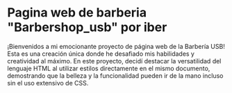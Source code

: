 # Pagina web de barberia "Barbershop_usb" por iber
 ¡Bienvenidos a mi emocionante proyecto de página web de la Barbería USB! Esta es una creación única donde he desafiado mis habilidades y creatividad al máximo. En este proyecto, decidí destacar la versatilidad del lenguaje HTML al utilizar estilos directamente en el mismo documento, demostrando que la belleza y la funcionalidad pueden ir de la mano incluso sin el uso extensivo de CSS.
